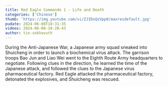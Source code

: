 ```yaml
---
title: Red Eagle Commando 1 - Life and Death
categories: ['Chinese']
thumb: 'https://img.youtube.com/vi/ZJIDxQzVpp0/maxresdefault.jpg'
pudate: 2024-06-08T18:31:35
videos: 2024-06-08-18-28-43
author: tin-sokhavuth
---
```

During the Anti-Japanese War, a Japanese army squad sneaked into Shuicheng in order to launch a biochemical virus attack. The garrison troops Bao Jun and Liao Wei went to the Eighth Route Army headquarters to negotiate. Following clues in the direction, he learned the time of the Japanese attack, and followed the clues to the Japanese virus pharmaceutical factory. Red Eagle attacked the pharmaceutical factory, detonated the explosives, and Shuicheng was rescued.